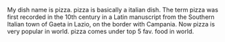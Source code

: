 My dish name is pizza.
pizza is basically a italian dish.
The term pizza was first recorded in the 10th century in a Latin manuscript from the Southern Italian town of Gaeta in Lazio, on the border with Campania.
Now pizza is very popular in world.
pizza comes under top 5 fav. food in world.
